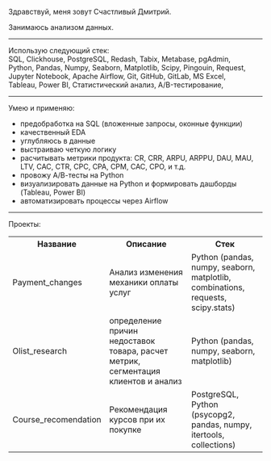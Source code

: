 Здравствуй, меня зовут Счастливый Дмитрий. 

Занимаюсь анализом данных. 

--- 

Использую следующий стек:  
SQL,  Clickhouse, PostgreSQL, Redash, Tabix, Metabase, pgAdmin,  
Python, Pandas, Numpy, Seaborn, Matplotlib, Scipy, Pingouin, Request,   
Jupyter Notebook, Apache Airflow, Git, GitHub, GitLab, MS Excel,   
Tableau, Power BI, Статистический анализ, A/B-тестирование,   

---

Умею и применяю:
- предобработка на SQL (вложенные запросы, оконные функции)
- качественный EDA
- углубляюсь в данные
- выстраиваю четкую логику
- расчитывать метрики продукта: CR, CRR, ARPU, ARPPU, DAU, MAU, LTV, CAC, CTR, CPC, CPA, CPM, CAC, CPO, и т.д. 
- провожу А/В-тесты на Python
- визуализировать данные на Python и формировать дашборды (Tableau, Power BI)
- автоматизировать процессы через Airflow

---

Проекты:

<table>
  <tr>
    <th> Название </th>
    <th> Описание </th>
    <th> Стек </th>
  </tr>
  <tr>
    <td> Payment_changes </td>
    <td> Анализ изменения механики оплаты услуг </td>
    <td> Python (pandas, numpy, seaborn, matplotlib, combinations, requests, scipy.stats) </td>
  </tr>
  <tr>
    <td> Olist_research </td>
    <td> определение причин недоставок товара, расчет метрик, сегментация клиентов и анализ </td>
    <td> Python (pandas, numpy, seaborn, matplotlib) </td>
  </tr>
  <tr>
    <td> Course_recomendation </td>
    <td> Рекомендация курсов при их покупке </td>
    <td> PostgreSQL, Python (psycopg2, pandas, numpy, itertools, collections) </td>
  </tr>
</table>
